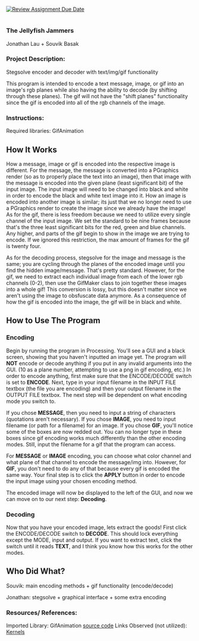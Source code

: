 [![Review Assignment Due Date](https://classroom.github.com/assets/deadline-readme-button-22041afd0340ce965d47ae6ef1cefeee28c7c493a6346c4f15d667ab976d596c.svg)](https://classroom.github.com/a/am3xLbu5)
# 
 
### The Jellyfish Jammers

Jonathan Lau + Souvik Basak
       
### Project Description:

Stegsolve encoder and decoder with text/img/gif functionality

This program is intended to encode a text message, image, or gif into an image's rgb planes while also having the ability to decode (by shifting through these planes). The gif will not have the "shift planes" functionality since the gif is encoded into all of the rgb channels of the image.

### Instructions:

Required libraries: GifAnimation

## How It Works

How a message, image or gif is encoded into the respective image is different. For the message, the message is converted into a PGraphics render (so as to properly place the text into an image), then that image with the message is encoded into the given plane (least significant bit) of the input image. The input image will need to be changed into black and white in order to encode the black and white text image into it. How an image is encoded into another image is similar; its just that we no longer need to use a PGraphics render to create the image since we already have the image! As for the gif, there is less freedom because we need to utilize every single channel of the input image. We set the standard to be nine frames because that's the three least significant bits for the red, green and blue channels. Any higher, and parts of
the gif begin to show in the image we are trying to encode. If we ignored this restriction, the max amount of frames for the gif is twenty four. 

As for the decoding process, stegsolve for the image and message is the same; you are cycling through the planes of the encoded image until you find the hidden image/message. That's pretty standard. However, for the gif, we need to extract each individual image from each of the lower rgb channels (0-2), then use the GifMaker class to join together these images into a whole gif! This conversion is lossy, but this doesn't matter since we aren't using the image to obsfuscate data anymore. As a consequence of how the gif is encoded into the image, the gif will be in black and white.

## How to Use The Program

### Encoding
Begin by running the program in Processing. You'll see a GUI and a black screen, showing that you haven't inputted an image yet. The program will **NOT** encode or decode anything if you put in any invalid arguments into the GUI. (10 as a plane number, attempting to use a png in gif encoding, etc.) In order to encode anything, first make sure that the ENCODE/DECODE switch is set to **ENCODE**. Next, type in your input filename in the INPUT FILE textbox (the file you are encoding) and then your output filename in the OUTPUT FILE textbox. The next step will be dependent on what encoding mode you switch to.

If you chose **MESSAGE**, then you need to input a string of characters (quotations aren't necessary). If you chose **IMAGE**, you need to input filename (or path for a filename) for an image. If you chose **GIF**, you'll notice some of the boxes are now redded out. You can no longer type in these boxes since gif encoding works much differently than the other encoding modes. Still, input the filename for a gif that the program can access.

For **MESSAGE** or **IMAGE** encoding, you can choose what color channel and what plane of that channel to encode the message/img into. However, for **GIF**, you don't need to do any of that because every gif is encoded the same way. Your final step is to click the **APPLY** button in order to encode the input image using your chosen encoding method. 

The encoded image will now be displayed to the left of the GUI, and now we can move on to our next step: **Decoding**.

### Decoding 
Now that you have your encoded image, lets extract the goods! First click the ENCODE/DECODE switch to **DECODE**. This should lock everything except the MODE, input and output. If you want to extract text, click the switch until it reads **TEXT**, and I think you know how this works for the other modes. 

## Who Did What?

Souvik: main encoding methods + gif functionality (encode/decode)

Jonathan: stegsolve + graphical interface + some extra encoding

### Resources/ References:
Imported Library: GifAnimation [source code](https://github.com/extrapixel/gif-animation)
Links Observed (not utilized): [Kernels](https://docs.gimp.org/2.8/en/plug-in-convmatrix.html)

